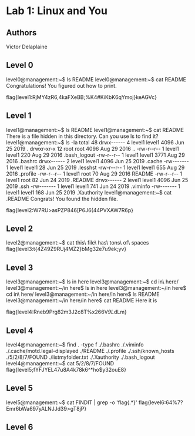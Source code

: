 # Lab 1: Linux and You
## Authors
Victor Delaplaine
## Level 0
level0@management:~$ ls
README
level0@management:~$ cat README 
Congratulations! You figured out how to print.  

flag{level1:RjMY4zR6,4kaFXeBB;%K4#KiKbK6qYmoj}keAGVc}

## Level 1
level1@management:~$ ls
README
level1@management:~$ cat README 
There is a file hidden in this directory.  Can you use ls to find it?
level1@management:~$ ls -la
total 48
drwx------  4 level1 level1 4096 Jun 25  2019 .
drwxr-xr-x 12 root   root   4096 Aug 29  2016 ..
-rw-r--r--  1 level1 level1  220 Aug 29  2016 .bash_logout
-rw-r--r--  1 level1 level1 3771 Aug 29  2016 .bashrc
drwx------  2 level1 level1 4096 Jun 25  2019 .cache
-rw-------  1 level1 level1   28 Jun 25  2019 .lesshst
-rw-r--r--  1 level1 level1  655 Aug 29  2016 .profile
-rw-r--r--  1 level1 root     70 Aug 29  2016 README
-rw-r--r--  1 level1 root     82 Jun 24  2019 .README
drwx------  2 level1 level1 4096 Jun 25  2019 .ssh
-rw-------  1 level1 level1  741 Jun 24  2019 .viminfo
-rw-------  1 level1 level1  168 Jun 25  2019 .Xauthority
level1@management:~$ cat .README 
Congrats! You found the hidden file.

flag{level2:W7RU>asPZP846[P6J6(44PVXAW7R6p}
## Level 2
level2@management:~$ cat this\ file\ has\ tons\ of\ spaces 
flag{level3:t{4Z49Z9RUj4MZ2}bMg32e7u9ek;yv}

## Level 3
level3@management:~$ ls
in here
level3@management:~$ cd in\ here/
level3@management:~/in here$ ls
in here
level3@management:~/in here$ cd in\ here/
level3@management:~/in here/in here$ ls
README
level3@management:~/in here/in here$ cat README 
Here it is

flag{level4:Rneb9Prg82m3J2c8T%x266V*9L*dLm}

## Level 4
level4@management:~$ find . -type f
./.bashrc
./.viminfo
./.cache/motd.legal-displayed
./README
./.profile
./.ssh/known_hosts
./5/2/8/7/FOUND
./listmyfolder.txt
./.Xauthority
./.bash_logout
level4@management:~$ cat 5/2/8/7/FOUND 
flag{level5;fYFJYEL47u8A4k78k6^*ho$y32ouE8}

## Level 5

level5@management:~$ cat FINDIT | grep -o 'flag{.*}'
flag{level6:64%7?Emr6bWa697yALNJJd39>gT8jP}

## Level 6




